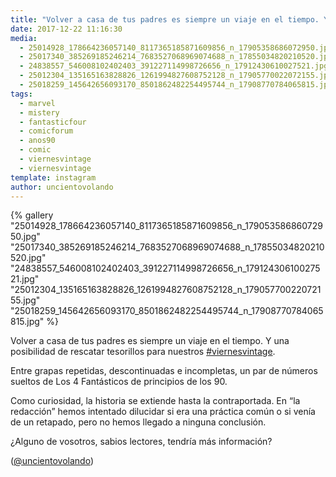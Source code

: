 ```yaml
---
title: "Volver a casa de tus padres es siempre un viaje en el tiempo. Y una posibilidad de rescatar tesorillos para nuestros #viernesvintage"
date: 2017-12-22 11:16:30
media: 
  - 25014928_178664236057140_8117365185871609856_n_17905358686072950.jpg
  - 25017340_385269185246214_7683527068969074688_n_17855034820210520.jpg
  - 24838557_546008102402403_391227114998726656_n_17912430610027521.jpg
  - 25012304_135165163828826_1261994827608752128_n_17905770022072155.jpg
  - 25018259_145642656093170_8501862482254495744_n_17908770784065815.jpg
tags: 
  - marvel
  - mistery
  - fantasticfour
  - comicforum
  - anos90
  - comic
  - viernesvintage
  - viernesvintage
template: instagram
author: uncientovolando
---
```


{% gallery "25014928_178664236057140_8117365185871609856_n_17905358686072950.jpg" "25017340_385269185246214_7683527068969074688_n_17855034820210520.jpg" "24838557_546008102402403_391227114998726656_n_17912430610027521.jpg" "25012304_135165163828826_1261994827608752128_n_17905770022072155.jpg" "25018259_145642656093170_8501862482254495744_n_17908770784065815.jpg" %}

Volver a casa de tus padres es siempre un viaje en el tiempo. Y una posibilidad de rescatar tesorillos para nuestros [#viernesvintage](/etiquetas/viernesvintage).

Entre grapas repetidas, descontinuadas e incompletas, un par de números sueltos de Los 4 Fantásticos de principios de los 90.

Como curiosidad, la historia se extiende hasta la contraportada. En “la redacción” hemos intentado dilucidar si era una práctica común o si venía de un retapado, pero no hemos llegado a ninguna conclusión.

¿Alguno de vosotros, sabios lectores, tendría más información?

([@uncientovolando](https://instagram.com/uncientovolando))
